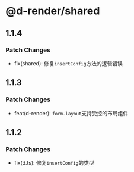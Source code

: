 # @d-render/shared

## 1.1.4

### Patch Changes

- fix(shared): 修复`insertConfig`方法的逻辑错误

## 1.1.3

### Patch Changes

- feat(d-render): `form-layout`支持受控的布局组件

## 1.1.2

### Patch Changes

- fix(d.ts): 修复`insertConfig`的类型

